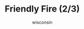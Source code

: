 ---
media: "images/rounds/war/friendly_fire_2.png"
media_type: image
title: Friendly Fire (2/3)
author: [wisconsin]
desc: The Soviet forces mistake on of their own for an enemy combatant.
---